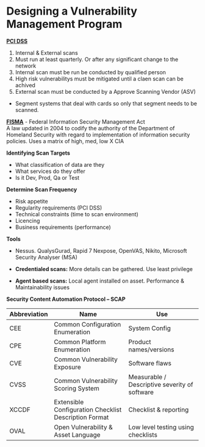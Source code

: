 # Designing a Vulnerability Management Program 

**<u>PCI DSS</u>**

1.	Internal & External scans
2.	Must run at least quarterly. Or after any significant change to the network
3.	Internal scan must be run be conducted by qualified person
4.	High risk vulnerabilitys must be mitigated until a claen scan can be achived
5.	External scan must be conducted by a Approve Scanning Vendor (ASV)

- Segment systems that deal with cards so only that segment needs to be scanned. 

**<u>FISMA</u>** - Federal Information Security Management Act  
A law updated in 2004 to codify the authority of the Department of Homeland Security with regard to implementation of information security policies. Uses a matrix of high, med, low X CIA

**Identifying Scan Targets**
- What classification of data are they
- What services do they offer
- Is it Dev, Prod, Qa or Test

**Determine Scan Frequency**
- Risk appetite 
- Regularity requirements (PCI DSS)
- Technical constraints (time to scan environment)
- Licencing
- Business requirements (performance)

**Tools**
- Nessus. QualysGurad, Rapid 7 Nexpose, OpenVAS, Nikito, Microsoft Security Analyser (MSA) 

-	**Credentialed scans:** More details can be gathered. Use least privilege 
-	**Agent based scans:** Local agent installed on asset. Performance & Maintainability issues

**Security Content Automation Protocol – SCAP**

| Abbreviation |Name|Use|
|--------------|----|---|
|CEE| Common Configuration Enumeration| System Config|
|CPE| Common Platform Enumeration | Product names/versions|
|CVE| Common Vulnerability Exposure | Software flaws|
|CVSS| Common Vulnerability Scoring System| Measurable / Descriptive severity of software|
|XCCDF| Extensible Configuration Checklist Description Format | Checklist & reporting|
|OVAL|Open Vulnerability & Asset Language | Low level testing using checklists|


